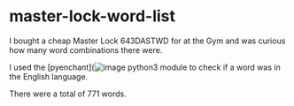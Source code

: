 # master-lock-word-list

I bought a cheap Master Lock 643DASTWD for at the Gym and was curious how many word combinations there were.

I used the [pyenchant](![image](https://user-images.githubusercontent.com/87051880/173697959-301ca7c0-a499-4716-a81c-6ebd364b367f.png) python3 module to check if a word was in the English language.

There were a total of 771 words.
